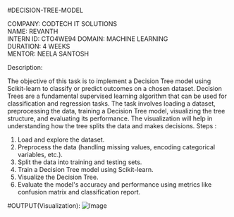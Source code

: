 #DECISION-TREE-MODEL

COMPANY: CODTECH IT SOLUTIONS  
NAME: REVANTH  
INTERN ID: CTO4WE94
DOMAIN: MACHINE LEARNING  
DURATION: 4 WEEKS  
MENTOR: NEELA SANTOSH


Description:  

The objective of this task is to implement a Decision Tree model using Scikit-learn to classify or predict outcomes on a chosen dataset. Decision Trees are a fundamental supervised learning algorithm that can be used for classification and regression tasks. The task involves loading a dataset, preprocessing the data, training a Decision Tree model, visualizing the tree structure, and evaluating its performance. The visualization will help in understanding how the tree splits the data and makes decisions.
Steps :
1. Load and explore the dataset.
2. Preprocess the data (handling missing values, encoding categorical variables, etc.).
3. Split the data into training and testing sets.
4. Train a Decision Tree model using Scikit-learn.
5. Visualize the Decision Tree.
6. Evaluate the model's accuracy and performance using metrics like confusion matrix and classification report.

#OUTPUT(Visualization):
![Image](https://github.com/user-attachments/assets/77accfc6-7082-4032-9114-6c91f1654db5)
